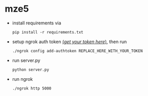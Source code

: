 # mze5
- install requirements via 
  ```
  pip install -r requirements.txt
  ```
- setup ngrok auth token
  [(*get your token here*)](https://dashboard.ngrok.com/get-started/your-authtoken), then run
  ```
  ./ngrok config add-authtoken REPLACE_HERE_WITH_YOUR_TOKEN
  ```
- run server.py
  ```
  python server.py
  ```
- run ngrok
  ```
  ./ngrok http 5000
  ```
